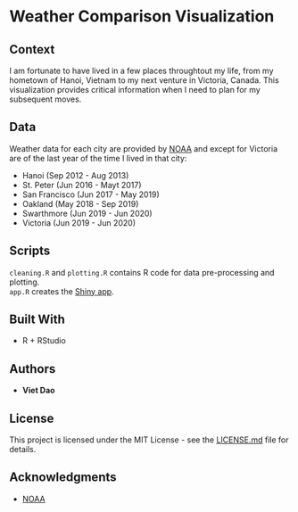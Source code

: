 # Weather Comparison Visualization

## Context
I am fortunate to have lived in a few places throughtout my life, from my hometown of Hanoi, Vietnam to my next venture in Victoria, Canada. This visualization provides critical information when I need to plan for my subsequent moves. 

## Data
Weather data for each city are provided by [NOAA](https://www.ncdc.noaa.gov/cdo-web/search) and except for Victoria are of the last year of the time I lived in that city:  
- Hanoi (Sep 2012 - Aug 2013)  
- St. Peter (Jun 2016 - Mayt 2017)  
- San Francisco (Jun 2017 - May 2019)  
- Oakland (May 2018 - Sep 2019)  
- Swarthmore (Jun 2019 - Jun 2020)  
- Victoria (Jun 2019 - Jun 2020)  

## Scripts

`cleaning.R` and `plotting.R` contains R code for data pre-processing and plotting.  
`app.R` creates the [Shiny app](https://vietdao204.shinyapps.io/weather-compare-viz/).

## Built With

* R + RStudio

## Authors

* **Viet Dao**

## License

This project is licensed under the MIT License - see the [LICENSE.md](LICENSE.md) file for details.

## Acknowledgments

* [NOAA](https://www.ncdc.noaa.gov/cdo-web/search)
